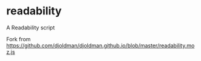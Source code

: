 # readability

A Readability script

Fork from https://github.com/djoldman/djoldman.github.io/blob/master/readability.moz.js
